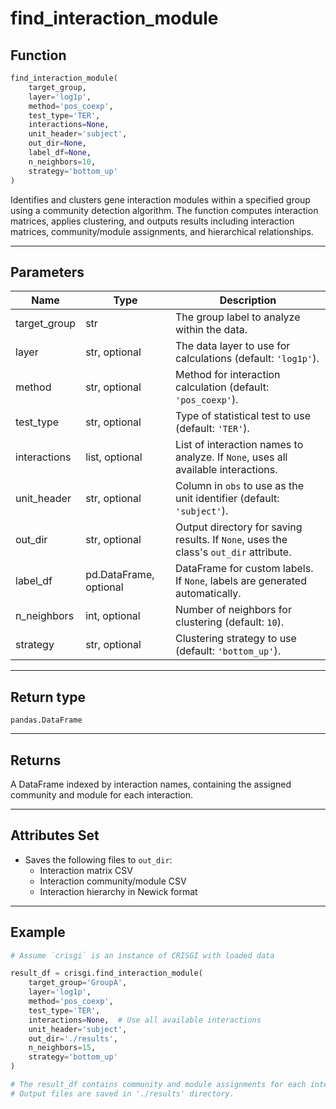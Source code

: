 # find_interaction_module

## Function

```python
find_interaction_module(
    target_group,
    layer='log1p',
    method='pos_coexp',
    test_type='TER',
    interactions=None,
    unit_header='subject',
    out_dir=None,
    label_df=None,
    n_neighbors=10,
    strategy='bottom_up'
)
```

Identifies and clusters gene interaction modules within a specified group using a community detection algorithm. The function computes interaction matrices, applies clustering, and outputs results including interaction matrices, community/module assignments, and hierarchical relationships.

---

## Parameters

| Name          | Type            | Description                                                                                  |
|---------------|-----------------|----------------------------------------------------------------------------------------------|
| target_group  | str             | The group label to analyze within the data.                                                  |
| layer         | str, optional   | The data layer to use for calculations (default: `'log1p'`).                                 |
| method        | str, optional   | Method for interaction calculation (default: `'pos_coexp'`).                                 |
| test_type     | str, optional   | Type of statistical test to use (default: `'TER'`).                                          |
| interactions  | list, optional  | List of interaction names to analyze. If `None`, uses all available interactions.            |
| unit_header   | str, optional   | Column in `obs` to use as the unit identifier (default: `'subject'`).                        |
| out_dir       | str, optional   | Output directory for saving results. If `None`, uses the class's `out_dir` attribute.        |
| label_df      | pd.DataFrame, optional | DataFrame for custom labels. If `None`, labels are generated automatically.           |
| n_neighbors   | int, optional   | Number of neighbors for clustering (default: `10`).                                          |
| strategy      | str, optional   | Clustering strategy to use (default: `'bottom_up'`).                                         |

---

## Return type

`pandas.DataFrame`

---

## Returns

A DataFrame indexed by interaction names, containing the assigned community and module for each interaction.

---

## Attributes Set

- Saves the following files to `out_dir`:
  - Interaction matrix CSV
  - Interaction community/module CSV
  - Interaction hierarchy in Newick format

---

## Example

```python
# Assume `crisgi` is an instance of CRISGI with loaded data

result_df = crisgi.find_interaction_module(
    target_group='GroupA',
    layer='log1p',
    method='pos_coexp',
    test_type='TER',
    interactions=None,  # Use all available interactions
    unit_header='subject',
    out_dir='./results',
    n_neighbors=15,
    strategy='bottom_up'
)

# The result_df contains community and module assignments for each interaction.
# Output files are saved in './results' directory.
```
